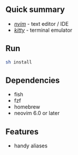 ## Quick summary

- *[nvim](https://neovim.io)* - text editor / IDE
- *[kitty](https://sw.kovidgoyal.net/kitty/)* - terminal emulator

## Run

```bash
sh install
```
## Dependencies

- fish
- fzf
- homebrew
- neovim 6.0 or later

## Features

- handy aliases
